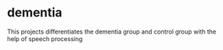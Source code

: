 # dementia
This projects differentiates the dementia group and control group with the help of speech processing
